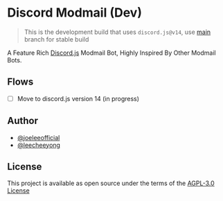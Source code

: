 # Discord Modmail (Dev)

> This is the development build that uses `discord.js@v14`, use [main](https://github.com/BotStudios/modmailbot) branch for stable build

A Feature Rich [Discord.js](https://github.com/discordjs/discord.js) Modmail Bot, Highly Inspired By Other Modmail Bots.

## Flows
- [ ] Move to discord.js version 14 (in progress)

## Author
- [@joeleeofficial](https://github.com/joeleeofficial)
- [@leecheeyong](https://github.com/leecheeyong)

## License
This project is available as open source under the terms of the [AGPL-3.0 License](./LICENSE)
